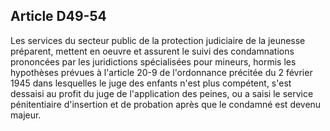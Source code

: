 Article D49-54
----
Les services du secteur public de la protection judiciaire de la jeunesse
préparent, mettent en oeuvre et assurent le suivi des condamnations prononcées
par les juridictions spécialisées pour mineurs, hormis les hypothèses prévues à
l'article 20-9 de l'ordonnance précitée du 2 février 1945 dans lesquelles le
juge des enfants n'est plus compétent, s'est dessaisi au profit du juge de
l'application des peines, ou a saisi le service pénitentiaire d'insertion et de
probation après que le condamné est devenu majeur.
